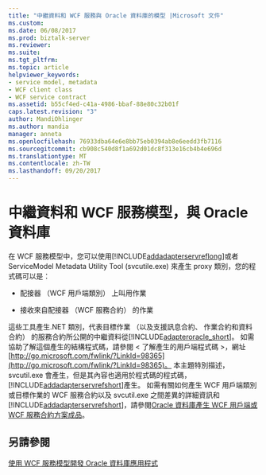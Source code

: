 ```yaml
---
title: "中繼資料和 WCF 服務與 Oracle 資料庫的模型 |Microsoft 文件"
ms.custom: 
ms.date: 06/08/2017
ms.prod: biztalk-server
ms.reviewer: 
ms.suite: 
ms.tgt_pltfrm: 
ms.topic: article
helpviewer_keywords:
- service model, metadata
- WCF client class
- WCF service contract
ms.assetid: b55cf4ed-c41a-4986-bbaf-88e80c32b01f
caps.latest.revision: "3"
author: MandiOhlinger
ms.author: mandia
manager: anneta
ms.openlocfilehash: 76933dba64e6e8bb75eb0394ab8e6eedd3fb7116
ms.sourcegitcommit: cb908c540d8f1a692d01dc8f313e16cb4b4e696d
ms.translationtype: MT
ms.contentlocale: zh-TW
ms.lasthandoff: 09/20/2017
---
```

# <a name="metadata-and-the-wcf-service-model-with-oracle-database"></a>中繼資料和 WCF 服務模型，與 Oracle 資料庫
在 WCF 服務模型中，您可以使用[!INCLUDE[addadapterservreflong](../../includes/addadapterservreflong-md.md)]或者 ServiceModel Metadata Utility Tool (svcutile.exe) 來產生 proxy 類別，您的程式碼可以是：  
  
-   配接器 （WCF 用戶端類別） 上叫用作業  
  
-   接收來自配接器 （WCF 服務合約） 的作業  
  
 這些工具產生.NET 類別，代表目標作業 （以及支援訊息合約、 作業合約和資料合約） 的服務合約所公開的中繼資料從[!INCLUDE[adapteroracle_short](../../includes/adapteroracle-short-md.md)]。 如需協助了解這個產生的結構程式碼，請參閱 < 了解產生的用戶端程式碼 >，網址[http://go.microsoft.com/fwlink/?LinkId=98365](http://go.microsoft.com/fwlink/?LinkId=98365)。 本主題特別描述，svcutil.exe 會產生，但是其內容也適用於程式碼的程式碼，[!INCLUDE[addadapterservrefshort](../../includes/addadapterservrefshort-md.md)]產生。 如需有關如何產生 WCF 用戶端類別或目標作業的 WCF 服務合約以及 svcutil.exe 之間差異的詳細資訊和[!INCLUDE[addadapterservrefshort](../../includes/addadapterservrefshort-md.md)]，請參閱[Oracle 資料庫產生 WCF 用戶端或 WCF 服務合約方案成品](../../adapters-and-accelerators/adapter-oracle-database/create-a-wcf-client-or-wcf-service-contract-for-oracle-db-solution-artifacts.md)。  
  
## <a name="see-also"></a>另請參閱  
 [使用 WCF 服務模型開發 Oracle 資料庫應用程式](../../adapters-and-accelerators/adapter-oracle-database/develop-oracle-database-applications-using-the-wcf-service-model.md)